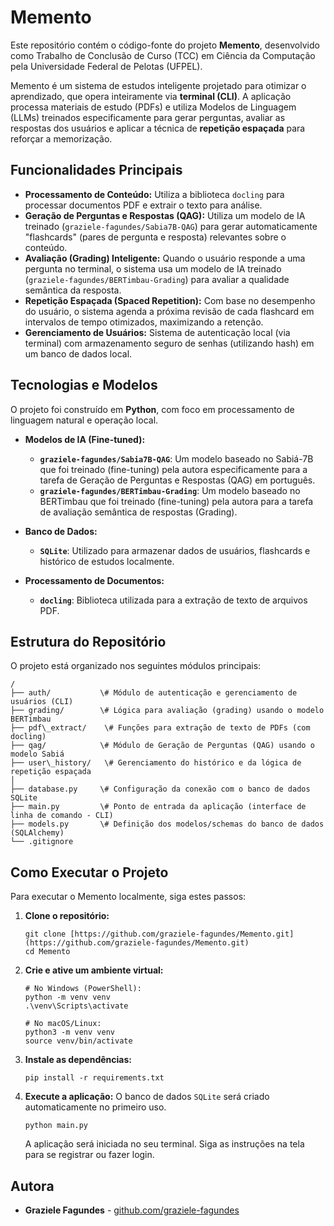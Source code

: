 # Memento

Este repositório contém o código-fonte do projeto **Memento**, desenvolvido como Trabalho de Conclusão de Curso (TCC) em Ciência da Computação pela Universidade Federal de Pelotas (UFPEL).

Memento é um sistema de estudos inteligente projetado para otimizar o aprendizado, que opera inteiramente via **terminal (CLI)**. A aplicação processa materiais de estudo (PDFs) e utiliza Modelos de Linguagem (LLMs) treinados especificamente para gerar perguntas, avaliar as respostas dos usuários e aplicar a técnica de **repetição espaçada** para reforçar a memorização.

## Funcionalidades Principais

* **Processamento de Conteúdo:** Utiliza a biblioteca `docling` para processar documentos PDF e extrair o texto para análise.
* **Geração de Perguntas e Respostas (QAG):** Utiliza um modelo de IA treinado (`graziele-fagundes/Sabia7B-QAG`) para gerar automaticamente "flashcards" (pares de pergunta e resposta) relevantes sobre o conteúdo.
* **Avaliação (Grading) Inteligente:** Quando o usuário responde a uma pergunta no terminal, o sistema usa um modelo de IA treinado (`graziele-fagundes/BERTimbau-Grading`) para avaliar a qualidade semântica da resposta.
* **Repetição Espaçada (Spaced Repetition):** Com base no desempenho do usuário, o sistema agenda a próxima revisão de cada flashcard em intervalos de tempo otimizados, maximizando a retenção.
* **Gerenciamento de Usuários:** Sistema de autenticação local (via terminal) com armazenamento seguro de senhas (utilizando hash) em um banco de dados local.

## Tecnologias e Modelos

O projeto foi construído em **Python**, com foco em processamento de linguagem natural e operação local.

* **Modelos de IA (Fine-tuned):**
    * **`graziele-fagundes/Sabia7B-QAG`**: Um modelo baseado no Sabiá-7B que foi treinado (fine-tuning) pela autora especificamente para a tarefa de Geração de Perguntas e Respostas (QAG) em português.
    * **`graziele-fagundes/BERTimbau-Grading`**: Um modelo baseado no BERTimbau que foi treinado (fine-tuning) pela autora para a tarefa de avaliação semântica de respostas (Grading).

* **Banco de Dados:**
    * **`SQLite`**: Utilizado para armazenar dados de usuários, flashcards e histórico de estudos localmente.

* **Processamento de Documentos:**
    * **`docling`**: Biblioteca utilizada para a extração de texto de arquivos PDF.

## Estrutura do Repositório

O projeto está organizado nos seguintes módulos principais:

```
/
├── auth/           \# Módulo de autenticação e gerenciamento de usuários (CLI)
├── grading/        \# Lógica para avaliação (grading) usando o modelo BERTimbau
├── pdf\_extract/    \# Funções para extração de texto de PDFs (com docling)
├── qag/            \# Módulo de Geração de Perguntas (QAG) usando o modelo Sabiá
├── user\_history/   \# Gerenciamento do histórico e da lógica de repetição espaçada
│
├── database.py     \# Configuração da conexão com o banco de dados SQLite
├── main.py         \# Ponto de entrada da aplicação (interface de linha de comando - CLI)
├── models.py       \# Definição dos modelos/schemas do banco de dados (SQLAlchemy)
└── .gitignore
````

## Como Executar o Projeto

Para executar o Memento localmente, siga estes passos:

1.  **Clone o repositório:**
    ```
    git clone [https://github.com/graziele-fagundes/Memento.git](https://github.com/graziele-fagundes/Memento.git)
    cd Memento
    ```

2.  **Crie e ative um ambiente virtual:**
    ```
    # No Windows (PowerShell):
    python -m venv venv
    .\venv\Scripts\activate
    
    # No macOS/Linux:
    python3 -m venv venv
    source venv/bin/activate
    ```

3.  **Instale as dependências:**
    ```
    pip install -r requirements.txt
    ```

4.  **Execute a aplicação:**
    O banco de dados `SQLite` será criado automaticamente no primeiro uso.
    ```
    python main.py
    ```
    A aplicação será iniciada no seu terminal. Siga as instruções na tela para se registrar ou fazer login.

## Autora

* **Graziele Fagundes** - [github.com/graziele-fagundes](https://github.com/graziele-fagundes)
````
